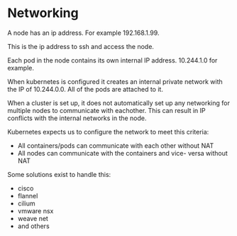 # Networking

A node has an ip address. For example 192.168.1.99. 

This is the ip address to ssh and access the node.

Each pod in the node contains its own internal IP address. 10.244.1.0 for example. 

When kubernetes is configured it creates an internal private network with the IP of 10.244.0.0. All of the pods are attached to it.

When a cluster is set up, it does not automatically set up any networking for multiple nodes to communicate with eachother. This can result in IP conflicts with the internal networks in the node. 

Kubernetes expects us to configure the network to meet this criteria:
* All containers/pods can communicate with each other without NAT
* All nodes can communicate with the containers and vice- versa without NAT

Some solutions exist to handle this:
* cisco
* flannel
* cilium
* vmware nsx
* weave net
* and others

